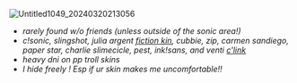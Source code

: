 ![Untitled1049_20240320213056](https://github.com/HINDERINGPEST/HINDERINGPEST/assets/139255072/b0a9f969-5a4d-4eaf-891e-86177c30ecf0)

- _rarely found w/o friends (unless outside of the sonic area!)_
- _c!sonic, slingshot, julia argent [fiction kin](https://otherkin.fandom.com/wiki/Fictionkin), cubbie, zip, carmen sandiego, paper star, charlie slimecicle, pest, ink!sans, and venti [c'link](https://fkin.carrd.co/#two)_
- _heavy dni on pp troll skins_
- _I hide freely ! Esp if ur skin makes me uncomfortable!!_
